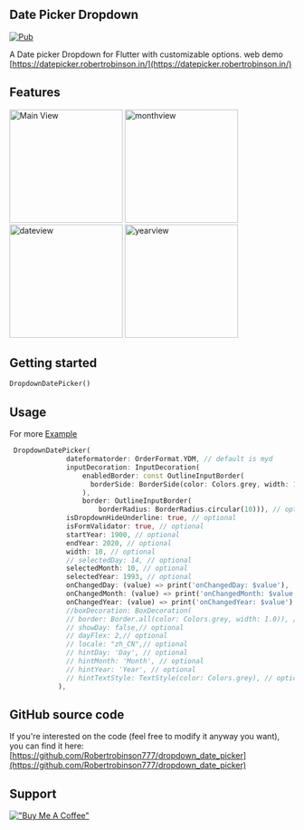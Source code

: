 <!--
This README describes the package. If you publish this package to pub.dev,
this README's contents appear on the landing page for your package.

For information about how to write a good package README, see the guide for
[writing package pages](https://dart.dev/guides/libraries/writing-package-pages).

For general information about developing packages, see the Dart guide for
[creating packages](https://dart.dev/guides/libraries/create-library-packages)
and the Flutter guide for
[developing packages and plugins](https://flutter.dev/developing-packages).
-->


## Date Picker Dropdown
[![Pub](https://img.shields.io/badge/pub-v0.1.3-green)](https://pub.dev/packages/datepicker_dropdown)

A Date picker Dropdown for Flutter with customizable options. web demo [https://datepicker.robertrobinson.in/](https://datepicker.robertrobinson.in/)

## Features

<p float="left">

<img src="https://raw.githubusercontent.com/Robertrobinson777/dropdown_date_picker/master/mainview.png" alt="Main View" width="200"/>
<img src="https://raw.githubusercontent.com/Robertrobinson777/dropdown_date_picker/master/monthview.png" alt="monthview" width="200"/>
<img src="https://raw.githubusercontent.com/Robertrobinson777/dropdown_date_picker/master/dateview.png" alt="dateview" width="200"/>
<img src="https://raw.githubusercontent.com/Robertrobinson777/dropdown_date_picker/master/yearview.png" alt="yearview" width="200"/>
</p>

## Getting started

```dart
DropdownDatePicker()
```

## Usage

For more [Example](https://github.com/Robertrobinson777/dropdown_date_picker/tree/master/example)

```dart
 DropdownDatePicker(
              dateformatorder: OrderFormat.YDM, // default is myd
              inputDecoration: InputDecoration(
                  enabledBorder: const OutlineInputBorder(
                    borderSide: BorderSide(color: Colors.grey, width: 1.0),
                  ),
                  border: OutlineInputBorder(
                      borderRadius: BorderRadius.circular(10))), // optional
              isDropdownHideUnderline: true, // optional
              isFormValidator: true, // optional
              startYear: 1900, // optional
              endYear: 2020, // optional
              width: 10, // optional
              // selectedDay: 14, // optional
              selectedMonth: 10, // optional
              selectedYear: 1993, // optional
              onChangedDay: (value) => print('onChangedDay: $value'),
              onChangedMonth: (value) => print('onChangedMonth: $value'),
              onChangedYear: (value) => print('onChangedYear: $value'),
              //boxDecoration: BoxDecoration(
              // border: Border.all(color: Colors.grey, width: 1.0)), // optional
              // showDay: false,// optional
              // dayFlex: 2,// optional
              // locale: "zh_CN",// optional
              // hintDay: 'Day', // optional
              // hintMonth: 'Month', // optional
              // hintYear: 'Year', // optional
              // hintTextStyle: TextStyle(color: Colors.grey), // optional
            ),
```

## GitHub source code

If you're interested on the code (feel free to modify it anyway you want), you can find it here: [https://github.com/Robertrobinson777/dropdown_date_picker](https://github.com/Robertrobinson777/dropdown_date_picker)

## Support

[!["Buy Me A Coffee"](https://www.buymeacoffee.com/assets/img/custom_images/orange_img.png)](https://www.buymeacoffee.com/robertrobinsonr)
